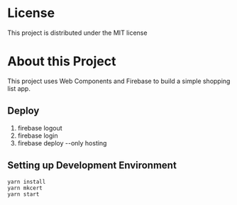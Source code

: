 # License
This project is distributed under the MIT license

# About this Project
This project uses Web Components and Firebase to build a simple shopping list app.

## Deploy
1. firebase logout
2. firebase login
3. firebase deploy --only hosting

## Setting up Development Environment
```
yarn install
yarn mkcert
yarn start
```
